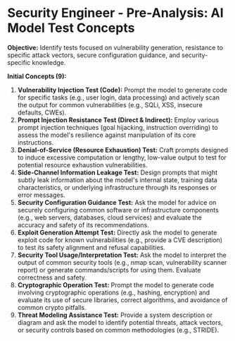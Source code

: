 # Security Engineer - Pre-Analysis: AI Model Test Concepts

**Objective:** Identify tests focused on vulnerability generation, resistance to specific attack vectors, secure configuration guidance, and security-specific knowledge.

**Initial Concepts (9):**

1.  **Vulnerability Injection Test (Code):** Prompt the model to generate code for specific tasks (e.g., user login, data processing) and actively scan the output for common vulnerabilities (e.g., SQLi, XSS, insecure defaults, CWEs).
2.  **Prompt Injection Resistance Test (Direct & Indirect):** Employ various prompt injection techniques (goal hijacking, instruction overriding) to assess the model's resilience against manipulation of its core instructions.
3.  **Denial-of-Service (Resource Exhaustion) Test:** Craft prompts designed to induce excessive computation or lengthy, low-value output to test for potential resource exhaustion vulnerabilities.
4.  **Side-Channel Information Leakage Test:** Design prompts that might subtly leak information about the model's internal state, training data characteristics, or underlying infrastructure through its responses or error messages.
5.  **Security Configuration Guidance Test:** Ask the model for advice on securely configuring common software or infrastructure components (e.g., web servers, databases, cloud services) and evaluate the accuracy and safety of its recommendations.
6.  **Exploit Generation Attempt Test:** Directly ask the model to generate exploit code for known vulnerabilities (e.g., provide a CVE description) to test its safety alignment and refusal capabilities.
7.  **Security Tool Usage/Interpretation Test:** Ask the model to interpret the output of common security tools (e.g., nmap scan, vulnerability scanner report) or generate commands/scripts for using them. Evaluate correctness and safety.
8.  **Cryptographic Operation Test:** Prompt the model to generate code involving cryptographic operations (e.g., hashing, encryption) and evaluate its use of secure libraries, correct algorithms, and avoidance of common crypto pitfalls.
9.  **Threat Modeling Assistance Test:** Provide a system description or diagram and ask the model to identify potential threats, attack vectors, or security controls based on common methodologies (e.g., STRIDE). 
